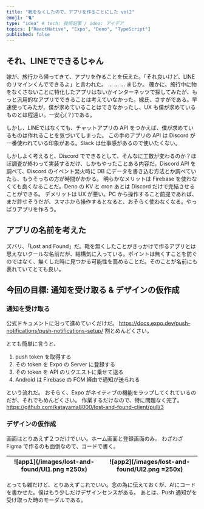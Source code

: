 ```yaml
---
title: "靴をなくしたので、アプリを作ることにした vol2"
emoji: "🐈"
type: "idea" # tech: 技術記事 / idea: アイデア
topics: ["ReactNative", "Expo", "Deno", "TypeScript"]
published: false
---
```


## それ、LINEでできるじゃん
嫁が、旅行から帰ってきて、アプリを作ることを伝えた。「それ良いけど、LINEのリマインくんでできるよ」と言われた。
...
...
...
まじか。
確かに、旅行中に物をなくさないことに特化したアプリはないかインターネッツで探してみたが、もっと汎用的なアプリでできることは考えていなかった。嫁氏、さすがである。早速使ってみたが、僕が求めていることはできなかったし、UX も僕が求めているものとは程遠い。一安心(？)である。

しかし、LINEではなくても、チャットアプリの API をつかえば、僕が求めているものは作れることを気づいてしまった。
この手のアプリの API は Discord が一番使われている印象がある。Slack は仕事感があるので使いたくない。

しかしよく考えると、Discord でできるとして、そんなに工数が変わるのか？ほぼ調査が終わって実装するだけ、しかもやったことある内容だ。Discord API を調べて、Discord のイベント発火時に DB にデータを書き込む方法とか調べていたら、もうそっちの方が時間がかかる。
明らかなメリットは Firebase を使わなくても良くなることだ。Deno の KV と cron あとは Discord だけで完結させることができる。
デメリットは UX が悪い。PC から操作すること前提であれば、まだ許せそうだが、スマホから操作するとなると、おそらく使わなくなる。やっぱりアプリを作ろう。

## アプリの名前を考えた
ズバリ、「Lost and Found」だ。靴を無くしたことがきっかけで作るアプリとは思えないクールな名前だが、結構気に入っている。ポイントは無くすことを防ぐのではなく、無くした時に見つかる可能性を高めることだ。そのことが名前にも表れていてとても良い。

## 今回の目標: 通知を受け取る & デザインの仮作成
### 通知を受け取る
公式ドキュメントに沿って進めていくだけだ。
https://docs.expo.dev/push-notifications/push-notifications-setup/
割とめんどくさい。

とても簡単に言うと、
1. push token を取得する
2. その token を Expo の Server に登録する
3. その token を API のリクエストに乗せて送る
4. Android は Firebase の FCM 経由で通知が送られる

という流れだ。
おそらく、Expo がネイティブの機能をラップしてくれているのだが、それでもめんどくさい。
作業するだけなので、特に問題なく完了。
https://github.com/katayama8000/lost-and-found-client/pull/3

### デザインの仮作成
画面はとりあえず２つだけでいい。ホーム画面と登録画面のみ。
わざわざ Figma で作るのも面倒なので、コードで書く。

|![app1](/images/lost-and-found/UI1.png =250x)|![app2](/images/lost-and-found/UI2.png =250x)|
|---|---|

とっても雑だけど、とりあえずこれでいい。念の為に伝えておくが、AIにコードを書かせた。僕はもう少しだけデザインセンスがある。
あとは、Push 通知がを受け取った時のモーダルである。

